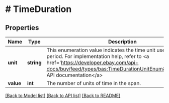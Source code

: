 # # TimeDuration

## Properties

Name | Type | Description | Notes
------------ | ------------- | ------------- | -------------
**unit** | **string** | This enumeration value indicates the time unit used for the time period. For implementation help, refer to &lt;a href&#x3D;&#39;https://developer.ebay.com/api-docs/buy/feed/types/bas:TimeDurationUnitEnum&#39;&gt;eBay API documentation&lt;/a&gt; | [optional]
**value** | **int** | The number of units of time in the span. | [optional]

[[Back to Model list]](../../README.md#models) [[Back to API list]](../../README.md#endpoints) [[Back to README]](../../README.md)
